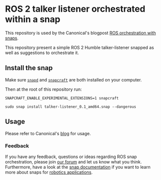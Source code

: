 # ROS 2 talker listener orchestrated within a snap
This repository is used by the Canonical's blogpost [ROS orchestration with snaps](https://ubuntu.com/blog/ros-orchestration-with-snaps).

This repository present a simple ROS 2 Humble talker-listener snapped as well as suggestions to orchestrate it.
## Install the snap
Make sure [`snapd`](https://snapcraft.io/docs/installing-snapd) and [`snapcraft`](https://snapcraft.io/snapcraft) are both installed on your computer.

Then at the root of this repository run:

`SNAPCRAFT_ENABLE_EXPERIMENTAL_EXTENSIONS=1 snapcraft`

`sudo snap install talker-listener_0.1_amd64.snap --dangerous`

## Usage
Please refer to Canonical's [blog](https://ubuntu.com/blog/ros-orchestration-with-snaps) for usage.

### Feedback
If you have any feedback, questions or ideas regarding ROS snap orchestration, please join [our forum](https://forum.snapcraft.io/) and let us know what you think. Furthermore, have a look at the [snap documentation](https://snapcraft.io/docs/robotics) if you want to learn more about snaps for [robotics applications](https://ubuntu.com/robotics).
